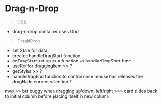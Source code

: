 # Drag-n-Drop

> CSS
- drag-n-drop container uses Grid

> DragNDrop
- set State for data
- created handleDragStart function
- onDragStart set up as a function w/ handlerDragStart func.
- useRef for draggingItem >> ?
- getStyles >> ?
- handleDragEnd function to control once mouse has released the dragNode.current selection ?

mvp >> but buggy when dragging up/down, left/right >>> card slides back to initial column before placing itself in new column
